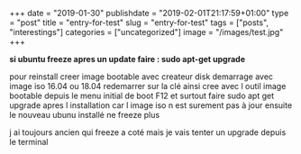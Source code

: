 +++
date = "2019-01-30"
publishdate = "2019-02-01T21:17:59+01:00"
type = "post"
title = "entry-for-test"
slug = "entry-for-test"
tags = ["posts", "interestings"]
categories = ["uncategorized"]
image = "/images/test.jpg"
+++

**si ubuntu freeze apres un update
faire : sudo apt-get upgrade**

pour reinstall creer image bootable avec createur disk demarrage avec image iso 16.04 ou 18.04 
redemarrer sur la clé ainsi cree avec l outil image bootable
depuis le menu initial de boot F12
et surtout faire sudo apt get upgrade apres l installation car l image iso n est surement pas à jour
ensuite le nouveau ubunu installé ne freeze plus


j ai toujours  ancien qui freeze a coté mais je vais tenter un upgrade depuis le terminal

